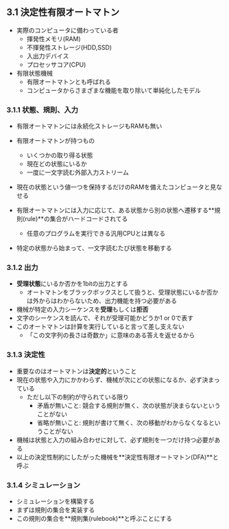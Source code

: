 ## 3.1 決定性有限オートマトン

- 実際のコンピュータに備わっている者
    - 揮発性メモリ(RAM)
    - 不揮発性ストレージ(HDD,SSD)
    - 入出力デバイス
    - プロセッサコア(CPU)
- 有限状態機械
    - 有限オートマトンとも呼ばれる
    - コンピュータからさまざまな機能を取り除いて単純化したモデル
    
### 3.1.1 状態、規則、入力

- 有限オートマトンには永続化ストレージもRAMも無い
- 有限オートマトンが持つもの
    - いくつかの取り得る状態
    - 現在どの状態にいるか
    - 一度に一文字読む外部入力ストリーム
- 現在の状態という値一つを保持するだけのRAMを備えたコンピュータと見なせる

- 有限オートマトンには入力に応じて、ある状態から別の状態へ遷移する**規則(rule)**の集合がハードコードされてる
    - 任意のプログラムを実行できる汎用CPUとは異なる
- 特定の状態から始まって、一文字読むたび状態を移動する

### 3.1.2 出力
- **受理状態**にいるか否かを1bitの出力とする
    - オートマトンをブラックボックスとして扱うと、受理状態にいるか否かは外からはわからないため、出力機能を持つ必要がある
- 機械が特定の入力シーケンスを**受理**もしくは**拒否**
- 文字のシーケンスを読んで、それが受理可能かどうか1 or 0で表す
- このオートマトンは計算を実行していると言って差し支えない
    - 「この文字列の長さは奇数か」に意味のある答えを返せるから
    
### 3.1.3 決定性

- 重要なのはオートマトンは**決定的**ということ
- 現在の状態や入力にかかわらず、機械が次にどの状態になるか、必ず決まっている
    - ただし以下の制約が守られている限り
        - 矛盾が無いこと: 競合する規則が無く、次の状態が決まらないということがない
        - 省略が無いこと: 規則が書けて無く、次の移動がわからなくなるということがない
- 機械は状態と入力の組み合わせに対して、必ず規則を一つだけ持つ必要がある
- 以上の決定性制約にしたがった機械を**決定性有限オートマトン(DFA)**と呼ぶ

### 3.1.4 シミュレーション

- シミュレーションを構築する
- まずは規則の集合を実装する
- この規則の集合を**規則集(rulebook)**と呼ぶことにする


